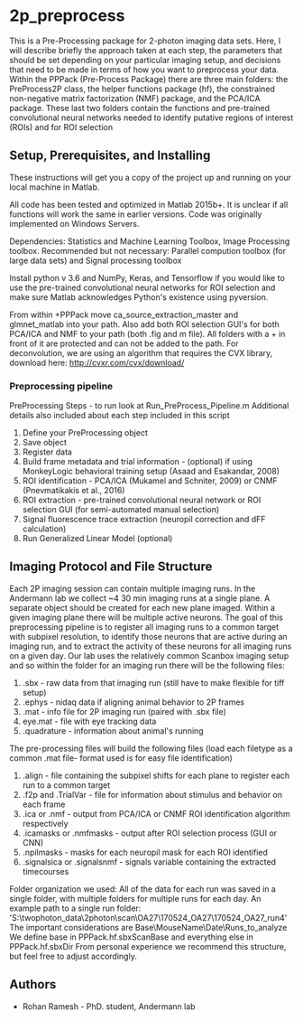 # 2p_preprocess

This is a Pre-Processing package for 2-photon imaging data sets. Here, I will describe briefly the approach taken at each step, the parameters that should be set depending on your particular imaging setup, and decisions that need to be made in terms of how you want to preprocess your data. Within the PPPack (Pre-Process Package) there are three main folders: the PreProcess2P class, the helper functions package (hf), the constrained non-negative matrix factorization (NMF) package, and the PCA/ICA package. These last two folders contain the functions and pre-trained convolutional neural networks needed to identify putative regions of interest (ROIs) and for ROI selection


## Setup, Prerequisites, and Installing

These instructions will get you a copy of the project up and running on your local machine in Matlab.

All code has been tested and optimized in Matlab 2015b+. It is unclear if
all functions will work the same in earlier versions. Code was originally implemented on Windows Servers.

Dependencies: Statistics and Machine Learning Toolbox, Image Processing toolbox.
Recommended but not necessary: Parallel compution toolbox (for large data sets) and Signal processing toolbox 

Install python v 3.6 and NumPy, Keras, and Tensorflow if you would like to use the pre-trained convolutional neural networks for ROI selection and make sure Matlab acknowledges Python's existence using pyversion. 

From within +PPPack move ca_source_extraction_master and glmnet_matlab into your path. Also add both ROI selection GUI's for both PCA/ICA and NMF to your path (both .fig and m file). All folders with a + in front of it are protected and can not be added to the path. 
For deconvolution, we are using an algorithm that requires the CVX library, download here:  http://cvxr.com/cvx/download/

### Preprocessing pipeline

PreProcessing Steps - to run look at Run_PreProcess_Pipeline.m
Additional details also included about each step included in this script
1. Define your PreProcessing object
2. Save object
3. Register data
4. Build frame metadata and trial information - (optional) if using MonkeyLogic behavioral training setup (Asaad and Esakandar, 2008)
5. ROI identification - PCA/ICA (Mukamel and Schniter, 2009) or CNMF (Pnevmatikakis et al., 2016)
6. ROI extraction - pre-trained convolutional neural network or ROI selection GUI (for semi-automated manual selection)
7. Signal fluorescence trace extraction (neuropil correction and dFF calculation)
8. Run Generalized Linear Model (optional)


## Imaging Protocol and File Structure

Each 2P imaging session can contain multiple imaging runs. In the Andermann lab we collect ~4 30 min imaging runs at a single plane. A separate object should be created for each new plane imaged. Within a given imaging plane there will be multiple active neurons. The goal of this preprocessing pipeline is to register all imaging runs to a common target with subpixel resolution, to identify those neurons that are active during an imaging run, and to extract the activity of these neurons for all imaging runs on a given day. Our lab uses the relatively common Scanbox imaging setup and so within the folder for an imaging run there will be the following files:
1. .sbx - raw data from that imaging run (still have to make flexible
          for tiff setup)
2. .ephys - nidaq data if aligning animal behavior to 2P frames
3. .mat - info file for 2P imaging run (paired with .sbx file)
4. eye.mat - file with eye tracking data
5. .quadrature - information about animal's running

The pre-processing files will build the following files (load each filetype as a common .mat file- format used is for easy file identification)
1. .align - file containing the subpixel shifts for each plane to 
            register each run to a common target
2. .f2p and .TrialVar - file for information about stimulus and behavior on each frame
3. .ica or .nmf - output from PCA/ICA or CNMF ROI identification algorithm respectively
4. .icamasks or .nmfmasks - output after ROI selection process (GUI or CNN)
5. .npilmasks - masks for each neuropil mask for each ROI identified
6. .signalsica or .signalsnmf - signals variable containing the extracted timecourses

Folder organization we used:
All of the data for each run was saved in a single folder, with multiple folders for multiple runs for each day.
An example path to a single run folder:
'S:\twophoton_data\2photon\scan\OA27\170524_OA27\170524_OA27_run4' 
The important considerations are Base\MouseName\Date\Runs_to_analyze We define base in PPPack.hf.sbxScanBase and everything else in PPPack.hf.sbxDir From personal experience we recommend this structure, but feel free to adjust accordingly.


## Authors

* Rohan Ramesh - PhD. student, Andermann lab
